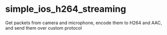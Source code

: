 # simple_ios_h264_streaming
Get packets from camera and microphone, encode them to H264 and AAC, and send them over custom protocol

